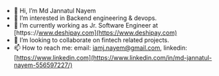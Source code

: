 - 👋 Hi, I’m Md Jannatul Nayem
- 👀 I’m interested in Backend engineering & devops.
- 🌱 I’m currently working as Jr. Software Engineer at [https:://www.deshipay.com](https://www.deshipay.com)
- 💞️ I’m looking to collaborate on fintech related projects.
- 📫 How to reach me: email: iamj.nayem@gmail.com, linkedin: [https://www.linkedin.com](https://www.linkedin.com/in/md-jannatul-nayem-556597227/)

<!---
nayemdeshipay/nayemdeshipay is a ✨ special ✨ repository because its `README.md` (this file) appears on your GitHub profile.
You can click the Preview link to take a look at your changes.
--->

